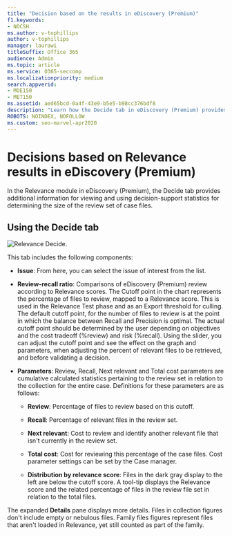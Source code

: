```yaml
---
title: "Decision based on the results in eDiscovery (Premium)"
f1.keywords:
- NOCSH
ms.author: v-tophillips
author: v-tophillips
manager: laurawi
titleSuffix: Office 365
audience: Admin
ms.topic: article
ms.service: O365-seccomp
ms.localizationpriority: medium
search.appverid: 
- MOE150
- MET150
ms.assetid: aed65bcd-0a4f-43e9-b5e5-b98cc376bdf8
description: "Learn how the Decide tab in eDiscovery (Premium) provides data that can help you determine the correct size of the review set of case files."
ROBOTS: NOINDEX, NOFOLLOW
ms.custom: seo-marvel-apr2020
---
```


# Decisions based on Relevance results in eDiscovery (Premium)
  
In the Relevance module in eDiscovery (Premium), the Decide tab provides additional information for viewing and using decision-support statistics for determining the size of the review set of case files.
  
## Using the Decide tab

![Relevance Decide.](../media/f32fed89-f3b5-404a-90c7-ea25d2eb58a9.png)
  
This tab includes the following components:
  
- **Issue**: From here, you can select the issue of interest from the list.

- **Review-recall ratio**: Comparisons of eDiscovery (Premium) review according to Relevance scores. The Cutoff point in the chart represents the percentage of files to review, mapped to a Relevance score. This is used in the Relevance Test phase and as an Export threshold for culling. The default cutoff point, for the number of files to review is at the point in which the balance between Recall and Precision is optimal. The actual cutoff point should be determined by the user depending on objectives and the cost tradeoff (%review) and risk (%recall). Using the slider, you can adjust the cutoff point and see the effect on the graph and parameters, when adjusting the percent of relevant files to be retrieved, and before validating a decision.

- **Parameters**: Review, Recall, Next relevant and Total cost parameters are cumulative calculated statistics pertaining to the review set in relation to the collection for the entire case. Definitions for these parameters are as follows:

  - **Review**: Percentage of files to review based on this cutoff.

  - **Recall**: Percentage of relevant files in the review set.

  - **Next relevant**: Cost to review and identify another relevant file that isn't currently in the review set.

  - **Total cost**: Cost for reviewing this percentage of the case files. Cost parameter settings can be set by the Case manager.

  - **Distribution by relevance score**: Files in the dark gray display to the left are below the cutoff score. A tool-tip displays the Relevance score and the related percentage of files in the review file set in relation to the total files.

The expanded **Details** pane displays more details. Files in collection figures don't include empty or nebulous files. Family files figures represent files that aren't loaded in Relevance, yet still counted as part of the family.
